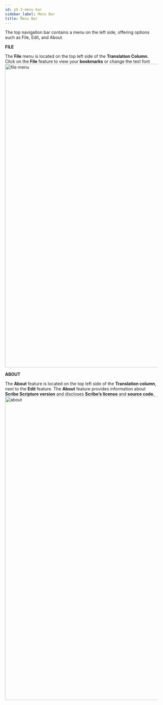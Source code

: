 ```yaml
---
id: p5-3-menu bar
sidebar_label: Menu Bar
title: Menu Bar
---
```


The top navigation bar contains a menu on the left side, offering options such as File, Edit, and About.

**FILE**

The **File** menu is located on the top left side of the **Translation Column.**
Click on the **File** feature to view your **bookmarks** or change the text font
<img src="/AutographaV2-1-0/filemenu.png"  width="1000px" alt="file menu"/>

<!-- **EDIT** 

The **Edit** feature is located on the top left side of the **Translation column,** next to the **File** feature.
At the moment, **Scribe** only supports “S” editing or “Section Headings.”
- Click on the letter “S” on the screen to add a section heading.Show an example image that highlights the section heading

<img src="/assets/edit.png"  width="1000px" alt="notification"/> -->



**ABOUT**

The **About** feature is located on the top left side of the **Translation column**, next to the **Edit** feature. 
The **About** feature provides information about **Scribe Scripture version** and discloses **Scribe’s license** and **source code.** 
<img src="/AutographaV2-1-0/about.png"  width="1000px" alt="about"/>